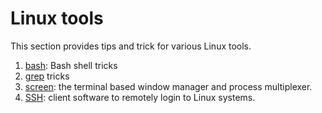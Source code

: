 # Linux tools

This section provides tips and trick for various Linux tools.

  1. [bash](Bash/README.md): Bash shell tricks
  1. [grep](Grep/README.md) tricks
  1. [screen](Screen/README.md): the terminal based window manager and
     process multiplexer.
  1. [SSH](Ssh/README.md): client software to remotely login to Linux
     systems.

